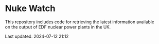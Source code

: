 # Nuke Watch

This repository includes code for retrieving the latest information available on the output of EDF nuclear power plants in the UK.

Last updated: 2024-07-12 21:12